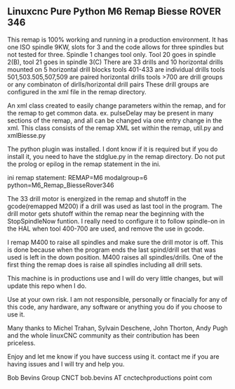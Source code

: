 <H2>Linuxcnc Pure Python M6 Remap Biesse ROVER 346</H2>

This remap is 100% working and running in a production environment.
It has one ISO spindle 9KW, slots for 3 and the code allows for three spindles but not tested for three.
  Spindle 1 changes tool only. Tool 20 goes in spindle 2(B), tool 21 goes in spindle 3(C)
There are 33 drills and 10 horizontal drills mounted on 5 horizontal drill blocks
    tools 401-433 are individual drills
    tools 501,503.505,507,509 are paired horizontal drills
    tools >700 are drill groups or any combinaton of dirlls/horizontal drill pairs
          These drill groups are configured in the xml file in the remap directory.

An xml class created to easily change parameters within the remap, and for the remap to get common data.
ex. pulseDelay may be present in many sections of the remap, and all can be changed via one entry change 
in the xml. This class consists of the remap XML set within the remap, util.py and xmlBiesse.py
    
The python plugin was installed. I dont know if it is required but if you do install it, you need to have
the stdglue.py in the remap directory. Do not put the prolog or epilog in the remap statement in the ini.

ini remap statement: REMAP=M6 modalgroup=6 python=M6_Remap_BiesseRover346 

The 33 drill motor is energized in the remap and shutoff in the gcode(remapped M200) if a drill was used as last tool in the program. 
The drill motor gets shutoff within the remap near the beginning with the StopSpindleNow funtion.
I really need to configure it to follow spindle-on in the HAL when tool 400-700 are used, and remove the use in gcode.

I remap M400 to raise all spindles and make sure the drill motor is off. This is done because when the program ends the last spind/drill set that was used is left in the down position. M400 raises all spindles/drills. One of the first thing the remap does is raise all spindles including all drill sets.

This machine is in productions use and I will do very little changes, but will update this repo when I do.

Use at your own risk. I am not responsible, personally or finacially for any of this code, any hardware, any software or anything you do
if you choose to use it.

Many thanks to Michel Trahan, Sylvain Deschene, John Thorton, Andy Pugh and the whole linuxCNC community as their contribution
has been priceless.

Enjoy and let me know if you have success using it. contact me if you are having issues and I will try and help you.

Bob Bevins Group CNCT
bob.bevins AT cnctechproductions point com
